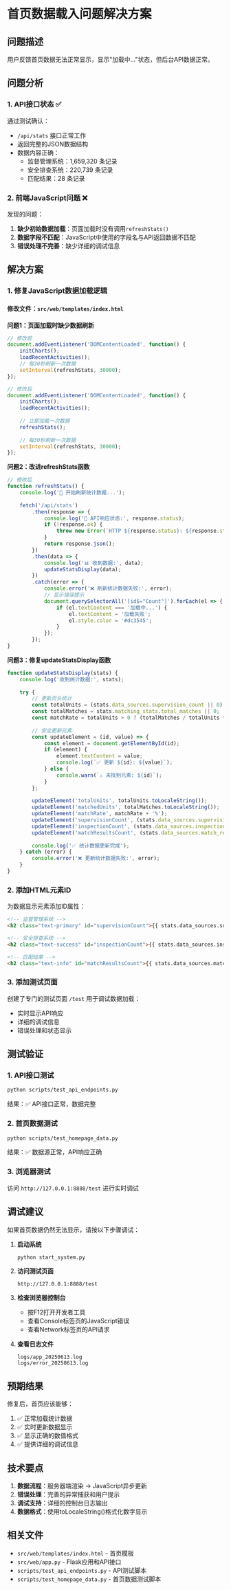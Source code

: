 # 首页数据载入问题解决方案

## 问题描述

用户反馈首页数据无法正常显示，显示"加载中..."状态，但后台API数据正常。

## 问题分析

### 1. API接口状态 ✅
通过测试确认：
- `/api/stats` 接口正常工作
- 返回完整的JSON数据结构
- 数据内容正确：
  - 监督管理系统：1,659,320 条记录
  - 安全排查系统：220,739 条记录
  - 匹配结果：28 条记录

### 2. 前端JavaScript问题 ❌
发现的问题：
1. **缺少初始数据加载**：页面加载时没有调用`refreshStats()`
2. **数据字段不匹配**：JavaScript中使用的字段名与API返回数据不匹配
3. **错误处理不完善**：缺少详细的调试信息

## 解决方案

### 1. 修复JavaScript数据加载逻辑

#### 修改文件：`src/web/templates/index.html`

**问题1：页面加载时缺少数据刷新**
```javascript
// 修改前
document.addEventListener('DOMContentLoaded', function() {
    initCharts();
    loadRecentActivities();
    // 每30秒刷新一次数据
    setInterval(refreshStats, 30000);
});

// 修改后
document.addEventListener('DOMContentLoaded', function() {
    initCharts();
    loadRecentActivities();
    
    // 立即加载一次数据
    refreshStats();
    
    // 每30秒刷新一次数据
    setInterval(refreshStats, 30000);
});
```

**问题2：改进refreshStats函数**
```javascript
// 修改后
function refreshStats() {
    console.log('🔄 开始刷新统计数据...');
    
    fetch('/api/stats')
        .then(response => {
            console.log('📡 API响应状态:', response.status);
            if (!response.ok) {
                throw new Error(`HTTP ${response.status}: ${response.statusText}`);
            }
            return response.json();
        })
        .then(data => {
            console.log('📊 收到数据:', data);
            updateStatsDisplay(data);
        })
        .catch(error => {
            console.error('❌ 刷新统计数据失败:', error);
            // 显示错误提示
            document.querySelectorAll('[id$="Count"]').forEach(el => {
                if (el.textContent === '加载中...') {
                    el.textContent = '加载失败';
                    el.style.color = '#dc3545';
                }
            });
        });
}
```

**问题3：修复updateStatsDisplay函数**
```javascript
function updateStatsDisplay(stats) {
    console.log('收到统计数据:', stats);
    
    try {
        // 更新页头统计
        const totalUnits = (stats.data_sources.supervision_count || 0) + (stats.data_sources.inspection_count || 0);
        const totalMatches = stats.matching_stats.total_matches || 0;
        const matchRate = totalUnits > 0 ? (totalMatches / totalUnits * 100).toFixed(1) : 0;
        
        // 安全更新元素
        const updateElement = (id, value) => {
            const element = document.getElementById(id);
            if (element) {
                element.textContent = value;
                console.log(`✅ 更新 ${id}: ${value}`);
            } else {
                console.warn(`⚠️ 未找到元素: ${id}`);
            }
        };
        
        updateElement('totalUnits', totalUnits.toLocaleString());
        updateElement('matchedUnits', totalMatches.toLocaleString());
        updateElement('matchRate', matchRate + '%');
        updateElement('supervisionCount', (stats.data_sources.supervision_count || 0).toLocaleString());
        updateElement('inspectionCount', (stats.data_sources.inspection_count || 0).toLocaleString());
        updateElement('matchResultsCount', (stats.data_sources.match_results_count || 0).toLocaleString());
        
        console.log('✅ 统计数据更新完成');
    } catch (error) {
        console.error('❌ 更新统计数据失败:', error);
    }
}
```

### 2. 添加HTML元素ID

为数据显示元素添加ID属性：
```html
<!-- 监督管理系统 -->
<h2 class="text-primary" id="supervisionCount">{{ stats.data_sources.supervision_count or 0 }}</h2>

<!-- 安全排查系统 -->
<h2 class="text-success" id="inspectionCount">{{ stats.data_sources.inspection_count or 0 }}</h2>

<!-- 匹配结果 -->
<h2 class="text-info" id="matchResultsCount">{{ stats.data_sources.match_results_count or 0 }}</h2>
```

### 3. 添加测试页面

创建了专门的测试页面 `/test` 用于调试数据加载：
- 实时显示API响应
- 详细的调试信息
- 错误处理和状态显示

## 测试验证

### 1. API接口测试
```bash
python scripts/test_api_endpoints.py
```
结果：✅ API接口正常，数据完整

### 2. 首页数据测试
```bash
python scripts/test_homepage_data.py
```
结果：✅ 数据源正常，API响应正确

### 3. 浏览器测试
访问 `http://127.0.0.1:8888/test` 进行实时调试

## 调试建议

如果首页数据仍然无法显示，请按以下步骤调试：

1. **启动系统**
   ```bash
   python start_system.py
   ```

2. **访问测试页面**
   ```
   http://127.0.0.1:8888/test
   ```

3. **检查浏览器控制台**
   - 按F12打开开发者工具
   - 查看Console标签页的JavaScript错误
   - 查看Network标签页的API请求

4. **查看日志文件**
   ```
   logs/app_20250613.log
   logs/error_20250613.log
   ```

## 预期结果

修复后，首页应该能够：
1. ✅ 正常加载统计数据
2. ✅ 实时更新数据显示
3. ✅ 显示正确的数值格式
4. ✅ 提供详细的调试信息

## 技术要点

1. **数据流程**：服务器端渲染 → JavaScript异步更新
2. **错误处理**：完善的异常捕获和用户提示
3. **调试支持**：详细的控制台日志输出
4. **数据格式**：使用toLocaleString()格式化数字显示

## 相关文件

- `src/web/templates/index.html` - 首页模板
- `src/web/app.py` - Flask应用和API接口
- `scripts/test_api_endpoints.py` - API测试脚本
- `scripts/test_homepage_data.py` - 首页数据测试脚本 